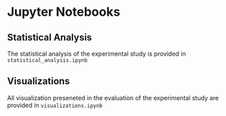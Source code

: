 # Jupyter Notebooks

## Statistical Analysis

The statistical analysis of the experimental study is provided in `statistical_analysis.ipynb`

## Visualizations

All visualization preseneted in the evaluation of the experimental study are provided in `visualizations.ipynb`
 
